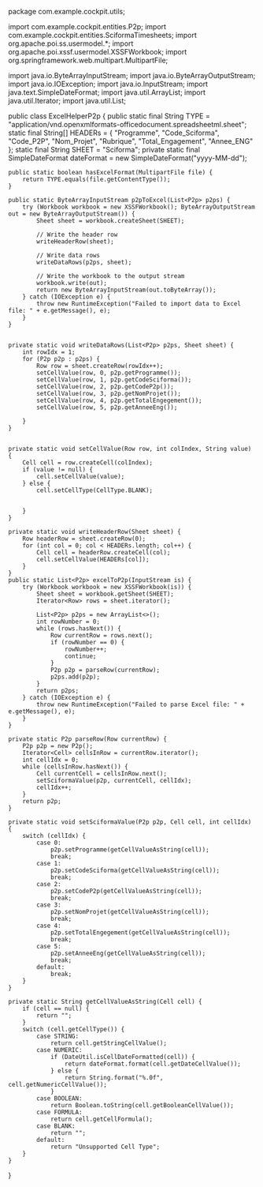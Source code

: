 package com.example.cockpit.utils;

import com.example.cockpit.entities.P2p;
import com.example.cockpit.entities.SciformaTimesheets;
import org.apache.poi.ss.usermodel.*;
import org.apache.poi.xssf.usermodel.XSSFWorkbook;
import org.springframework.web.multipart.MultipartFile;

import java.io.ByteArrayInputStream;
import java.io.ByteArrayOutputStream;
import java.io.IOException;
import java.io.InputStream;
import java.text.SimpleDateFormat;
import java.util.ArrayList;
import java.util.Iterator;
import java.util.List;

public class ExcelHelperP2p {
    public static final String TYPE = "application/vnd.openxmlformats-officedocument.spreadsheetml.sheet";
    static final String[] HEADERs = {
            "Programme", "Code_Sciforma", "Code_P2P", "Nom_Projet", "Rubrique", "Total_Engagement", "Annee_ENG"
    };
    static final String SHEET = "Sciforma";
    private static final SimpleDateFormat dateFormat = new SimpleDateFormat("yyyy-MM-dd");

    public static boolean hasExcelFormat(MultipartFile file) {
        return TYPE.equals(file.getContentType());
    }

    public static ByteArrayInputStream p2pToExcel(List<P2p> p2ps) {
        try (Workbook workbook = new XSSFWorkbook(); ByteArrayOutputStream out = new ByteArrayOutputStream()) {
            Sheet sheet = workbook.createSheet(SHEET);

            // Write the header row
            writeHeaderRow(sheet);

            // Write data rows
            writeDataRows(p2ps, sheet);

            // Write the workbook to the output stream
            workbook.write(out);
            return new ByteArrayInputStream(out.toByteArray());
        } catch (IOException e) {
            throw new RuntimeException("Failed to import data to Excel file: " + e.getMessage(), e);
        }
    }


    private static void writeDataRows(List<P2p> p2ps, Sheet sheet) {
        int rowIdx = 1;
        for (P2p p2p : p2ps) {
            Row row = sheet.createRow(rowIdx++);
            setCellValue(row, 0, p2p.getProgramme());
            setCellValue(row, 1, p2p.getCodeSciforma());
            setCellValue(row, 2, p2p.getCodeP2p());
            setCellValue(row, 3, p2p.getNomProjet());
            setCellValue(row, 4, p2p.getTotalEngegement());
            setCellValue(row, 5, p2p.getAnneeEng());

        }
    }


    private static void setCellValue(Row row, int colIndex, String value) {
        Cell cell = row.createCell(colIndex);
        if (value != null) {
            cell.setCellValue(value);
        } else {
            cell.setCellType(CellType.BLANK);


        }
    }

    private static void writeHeaderRow(Sheet sheet) {
        Row headerRow = sheet.createRow(0);
        for (int col = 0; col < HEADERs.length; col++) {
            Cell cell = headerRow.createCell(col);
            cell.setCellValue(HEADERs[col]);
        }
    }
    public static List<P2p> excelToP2p(InputStream is) {
        try (Workbook workbook = new XSSFWorkbook(is)) {
            Sheet sheet = workbook.getSheet(SHEET);
            Iterator<Row> rows = sheet.iterator();

            List<P2p> p2ps = new ArrayList<>();
            int rowNumber = 0;
            while (rows.hasNext()) {
                Row currentRow = rows.next();
                if (rowNumber == 0) {
                    rowNumber++;
                    continue;
                }
                P2p p2p = parseRow(currentRow);
                p2ps.add(p2p);
            }
            return p2ps;
        } catch (IOException e) {
            throw new RuntimeException("Failed to parse Excel file: " + e.getMessage(), e);
        }
    }

    private static P2p parseRow(Row currentRow) {
        P2p p2p = new P2p();
        Iterator<Cell> cellsInRow = currentRow.iterator();
        int cellIdx = 0;
        while (cellsInRow.hasNext()) {
            Cell currentCell = cellsInRow.next();
            setSciformaValue(p2p, currentCell, cellIdx);
            cellIdx++;
        }
        return p2p;
    }

    private static void setSciformaValue(P2p p2p, Cell cell, int cellIdx) {
        switch (cellIdx) {
            case 0:
                p2p.setProgramme(getCellValueAsString(cell));
                break;
            case 1:
                p2p.setCodeSciforma(getCellValueAsString(cell));
                break;
            case 2:
                p2p.setCodeP2p(getCellValueAsString(cell));
                break;
            case 3:
                p2p.setNomProjet(getCellValueAsString(cell));
                break;
            case 4:
                p2p.setTotalEngegement(getCellValueAsString(cell));
                break;
            case 5:
                p2p.setAnneeEng(getCellValueAsString(cell));
                break;
            default:
                break;
        }
    }

    private static String getCellValueAsString(Cell cell) {
        if (cell == null) {
            return "";
        }
        switch (cell.getCellType()) {
            case STRING:
                return cell.getStringCellValue();
            case NUMERIC:
                if (DateUtil.isCellDateFormatted(cell)) {
                    return dateFormat.format(cell.getDateCellValue());
                } else {
                    return String.format("%.0f", cell.getNumericCellValue());
                }
            case BOOLEAN:
                return Boolean.toString(cell.getBooleanCellValue());
            case FORMULA:
                return cell.getCellFormula();
            case BLANK:
                return "";
            default:
                return "Unsupported Cell Type";
        }
    }
}
